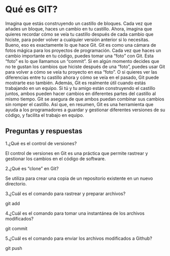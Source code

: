 # **Qué es GIT?**

Imagina que estás construyendo un castillo de bloques. Cada vez que añades un bloque, haces un cambio en tu castillo. Ahora, imagina que quieres recordar cómo se veía tu castillo después de cada cambio que hiciste, para poder volver a cualquier versión anterior si lo necesitas. Bueno, eso es exactamente lo que hace Git. Git es como una cámara de fotos mágica para los proyectos de programación. Cada vez que haces un cambio importante en tu código, puedes tomar una “foto” con Git. Esta “foto” es lo que llamamos un “commit”. Si en algún momento decides que no te gustan los cambios que hiciste después de una “foto”, puedes usar Git para volver a cómo se veía tu proyecto en esa “foto”. O si quieres ver las diferencias entre tu castillo ahora y cómo se veía en el pasado, Git puede mostrarte eso también.
Además, Git es realmente útil cuando estás trabajando en un equipo. Si tú y tu amigo están construyendo el castillo juntos, ambos pueden hacer cambios en diferentes partes del castillo al mismo tiempo. Git se asegura de que ambos puedan combinar sus cambios sin romper el castillo. Así que, en resumen, Git es una herramienta que ayuda a los programadores a guardar y gestionar diferentes versiones de su código, y facilita el trabajo en equipo. 

## **Preguntas y respuestas**

1.¿Qué es el control de versiones? 

  El control de versiones en Git es una práctica que permite rastrear y gestionar los cambios en el código de software. 

2.¿Qué es “clone” en Git?

  Se utiliza para crear una copia de un repositorio existente en un nuevo directorio.

3.¿Cuál es el comando para rastrear y preparar archivos?

  git add

4.¿Cuál es el comando para tomar una instantánea de los archivos modificados?

  git commit

5.¿Cuál es el comando para enviar los archivos modificados a Github?

  git push
